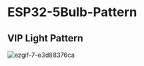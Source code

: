 # ESP32-5Bulb-Pattern

## VIP Light Pattern
![ezgif-7-e3d88376ca](https://github.com/kavindus0/ESP32-5-Bulb-Pattern/assets/126804361/e02aea33-e913-4ad1-875f-7c70d3be62ba)
